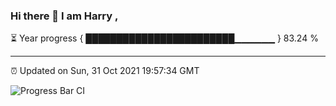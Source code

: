 ### Hi there 👋 I am Harry , 

⏳ Year progress { ████████████████████████▁▁▁▁▁▁ } 83.24 %

---

⏰ Updated on Sun, 31 Oct 2021 19:57:34 GMT

![Progress Bar CI](https://github.com/duykhang68/duykhang68/workflows/Progress%20Bar%20CI/badge.svg)
